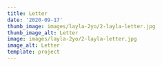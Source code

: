 ```yaml
--- 
title: Letter
date: '2020-09-17'
thumb_image: images/layla-2yo/2-layla-letter.jpg
thumb_image_alt: Letter
image: images/layla-2yo/2-layla-letter.jpg
image_alt: Letter
template: project
---
```

